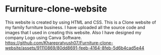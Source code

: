 # Furniture-clone-website
This website is created by using HTML and CSS. This is a Clone website of my family furniture business.
I have uploaded all the source code and images that I used in creating this website. Also I have designed my company Logo using Canva Software.
https://github.com/Kharepratyush07/Furniture-clone-website/assets/91110869/80dd8691-feeb-4164-8feb-5d6b4cad5e44
